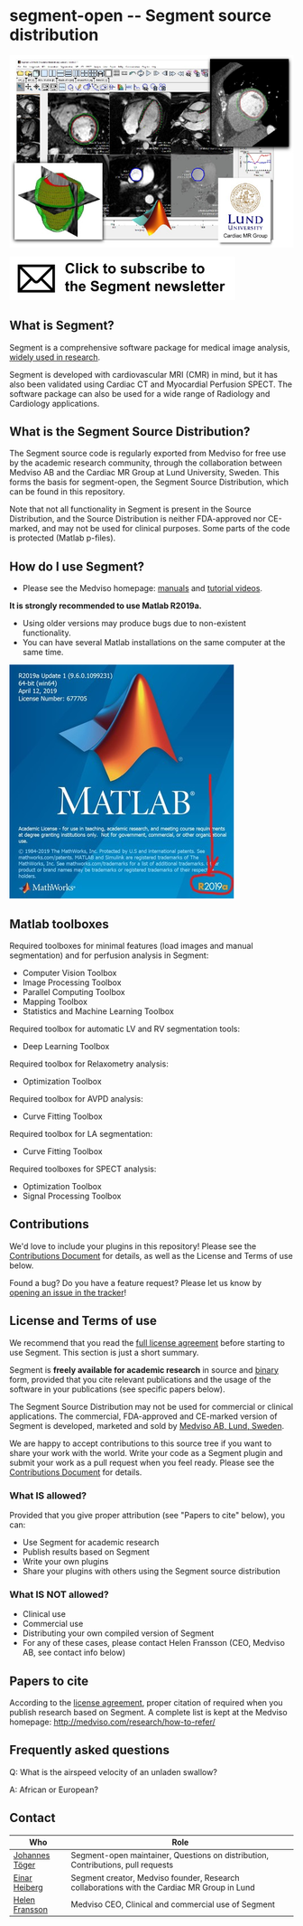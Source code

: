 # segment-open -- Segment source distribution


![lvimage](docs/images/titlepage.jpg)

[![newsletter](docs/images/newsletter.png)](http://medviso.com/signup_for_software/)

## What is Segment?

Segment is a comprehensive software package for medical image analysis, [widely used in research](http://medviso.com/research/publication/).

Segment is developed with cardiovascular MRI (CMR) in mind, but it has also been validated using Cardiac CT and Myocardial Perfusion SPECT. The software package can also be used for a wide range of Radiology and Cardiology applications.


## What is the Segment Source Distribution?

The Segment source code is regularly exported from Medviso for free use by the academic research community, through the collaboration between Medviso AB and the Cardiac MR Group at Lund University, Sweden.
This forms the basis for segment-open, the Segment Source Distribution, which can be found in this repository.

Note that not all functionality in Segment is present in the Source Distribution, and the Source Distribution is neither FDA-approved nor CE-marked, and may not be used for clinical purposes.
Some parts of the code is protected (Matlab p-files).

## How do I use Segment?

 * Please see the Medviso homepage: [manuals](https://medviso.com/user-manuals/) and [tutorial videos](https://medviso.com/tutorial-videos/).

**It is strongly recommended to use Matlab R2019a.**
 * Using older versions may produce bugs due to non-existent functionality.
 * You can have several Matlab installations on the same computer at the same time.

![r2019a](docs/images/matlab_r2019a.jpg)


## Matlab toolboxes

Required toolboxes for minimal features (load images and manual segmentation) and for perfusion analysis in Segment:
 * Computer Vision Toolbox
 * Image Processing Toolbox
 * Parallel Computing Toolbox
 * Mapping Toolbox
 * Statistics and Machine Learning Toolbox

Required toolbox for automatic LV and RV segmentation tools:
 * Deep Learning Toolbox

Required toolbox for Relaxometry analysis:
 * Optimization Toolbox

Required toolbox for AVPD analysis:
 * Curve Fitting Toolbox

Required toolbox for LA segmentation:
 * Curve Fitting Toolbox

Required toolboxes for SPECT analysis:
 * Optimization Toolbox
 * Signal Processing Toolbox

## Contributions

We'd love to include your plugins in this repository! Please see the [Contributions Document](docs/CONTRIBUTING.md) for details, as well as the License and Terms of use below.

Found a bug? Do you have a feature request? Please let us know by [opening an issue in the tracker](https://github.com/Cardiac-MR-Group-Lund/segment-open/issues)!


## License and Terms of use

We recommend that you read the [full license agreement](LICENSE.md) before starting to use Segment. This section is just a short summary.

Segment is **freely available for academic research** in source and [binary](http://medviso.com/download2/) form, provided that you cite relevant publications and the usage of the software in your publications (see specific papers below).

The Segment Source Distribution may not be used for commercial or clinical applications.
The commercial, FDA-approved and CE-marked version of Segment is developed, marketed and sold by [Medviso AB, Lund, Sweden](http://medviso.com/).

We are happy to accept contributions to this source tree if you want to share your work with the world.
Write your code as a Segment plugin and submit your work as a pull request when you feel ready. Please see the [Contributions Document](docs/CONTRIBUTING.md) for details.

### What IS allowed?

Provided that you give proper attribution (see "Papers to cite" below), you can:

 * Use Segment for academic research
 * Publish results based on Segment
 * Write your own plugins
 * Share your plugins with others using the Segment source distribution

### What IS NOT allowed?

 * Clinical use
 * Commercial use
 * Distributing your own compiled version of Segment
 * For any of these cases, please contact Helen Fransson (CEO, Medviso AB, see contact info below)

## Papers to cite

According to the [license agreement](LICENSE.md), proper citation of required when you publish research based on Segment. A complete list is kept at the Medviso homepage: http://medviso.com/research/how-to-refer/




## Frequently asked questions

Q: What is the airspeed velocity of an unladen swallow?

A: African or European?


## Contact

| Who | Role |
| --- | --- |
| [Johannes Töger](mailto:johannes.toger@med.lu.se) | Segment-open maintainer, Questions on distribution, Contributions, pull requests |
| [Einar Heiberg](mailto:einar@heiberg.se) | Segment creator, Medviso founder, Research collaborations with the Cardiac MR Group in Lund |
| [Helen Fransson](mailto:helen@medviso.com) | Medviso CEO, Clinical and commercial use of Segment |

